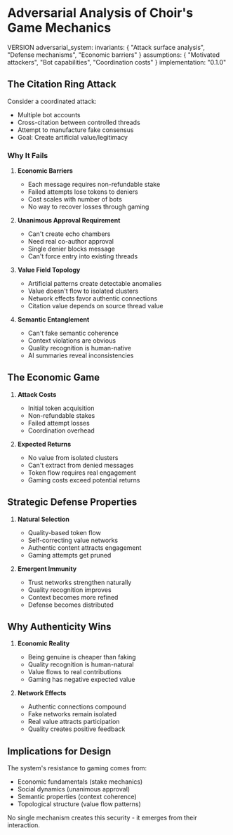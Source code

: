 # Adversarial Analysis of Choir's Game Mechanics

VERSION adversarial_system:
  invariants: {
    "Attack surface analysis",
    "Defense mechanisms",
    "Economic barriers"
  }
  assumptions: {
    "Motivated attackers",
    "Bot capabilities",
    "Coordination costs"
  }
  implementation: "0.1.0"

## The Citation Ring Attack

Consider a coordinated attack:
- Multiple bot accounts
- Cross-citation between controlled threads
- Attempt to manufacture fake consensus
- Goal: Create artificial value/legitimacy

### Why It Fails

1. **Economic Barriers**
   - Each message requires non-refundable stake
   - Failed attempts lose tokens to deniers
   - Cost scales with number of bots
   - No way to recover losses through gaming

2. **Unanimous Approval Requirement**
   - Can't create echo chambers
   - Need real co-author approval
   - Single denier blocks message
   - Can't force entry into existing threads

3. **Value Field Topology**
   - Artificial patterns create detectable anomalies
   - Value doesn't flow to isolated clusters
   - Network effects favor authentic connections
   - Citation value depends on source thread value

4. **Semantic Entanglement**
   - Can't fake semantic coherence
   - Context violations are obvious
   - Quality recognition is human-native
   - AI summaries reveal inconsistencies

## The Economic Game

1. **Attack Costs**
   - Initial token acquisition
   - Non-refundable stakes
   - Failed attempt losses
   - Coordination overhead

2. **Expected Returns**
   - No value from isolated clusters
   - Can't extract from denied messages
   - Token flow requires real engagement
   - Gaming costs exceed potential returns

## Strategic Defense Properties

1. **Natural Selection**
   - Quality-based token flow
   - Self-correcting value networks
   - Authentic content attracts engagement
   - Gaming attempts get pruned

2. **Emergent Immunity**
   - Trust networks strengthen naturally
   - Quality recognition improves
   - Context becomes more refined
   - Defense becomes distributed

## Why Authenticity Wins

1. **Economic Reality**
   - Being genuine is cheaper than faking
   - Quality recognition is human-natural
   - Value flows to real contributions
   - Gaming has negative expected value

2. **Network Effects**
   - Authentic connections compound
   - Fake networks remain isolated
   - Real value attracts participation
   - Quality creates positive feedback

## Implications for Design

The system's resistance to gaming comes from:
- Economic fundamentals (stake mechanics)
- Social dynamics (unanimous approval)
- Semantic properties (context coherence)
- Topological structure (value flow patterns)

No single mechanism creates this security - it emerges from their interaction.
